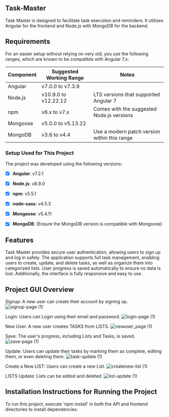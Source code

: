 ## Task-Master
Task Master is designed to facilitate task execution and reminders. It utilizes Angular for the frontend and Node.js with MongoDB for the backend.

## Requirements
For an easier setup without relying on very old, you use the following ranges, which are known to be compatible with Angular 7.x:

| Component   | Suggested Working Range     | Notes                                        |
|-------------|-----------------------------|----------------------------------------------|
| Angular     | v7.0.0 to v7.3.9            |                                              | 
| Node.js     | v10.9.0 to v12.22.12        | LTS versions that supported Angular 7        |
| npm         | v6.x to v7.x                | Comes with the suggested Node.js versions    |
| Mongoose    | v5.0.0 to v5.13.22          |                                              |
| MongoDB     | v3.6 to v4.4                | Use a modern patch version within this range |

### Setup Used for This Project
The project was developed using the following versions:

- [x] **Angular**: v7.2.1  
- [x] **Node.js**: v8.9.0  
- [x] **npm**: v5.5.1  
- [x] **node-sass**: v4.5.3  
- [x] **Mongoose**: v5.4.11  
- [x] **MongoDB**: (Ensure the MongoDB version is compatible with Mongoose)


## Features
Task Master provides secure user authentication, allowing users to sign up and log in safely. The application supports full task management, enabling users to create, update, and delete tasks, as well as organize them into categorized lists. User progress is saved automatically to ensure no data is lost. Additionally, the interface is fully responsive and easy to use.


## Project GUI Overview
Signup: A new user can create their account by signing up.
![signup-page (1)](https://github.com/Obyedullahilmamun/Task-Master/assets/78032583/3e81dba9-3918-4880-b484-debd67521dce)

Login: Users can Login using their email and password.
![login-page (1)](https://github.com/Obyedullahilmamun/Task-Master/assets/78032583/7791a89e-4f5a-4594-bbb7-b3375e71bba6)

New User: A new user creates TASKS from LISTS.
![newuser_page (1)](https://github.com/Obyedullahilmamun/Task-Master/assets/78032583/2fd1995c-88d8-4d5d-9f73-32499c6e2640)

Save: The user's progress, including Lists and Tasks, is saved.
![save-page (1)](https://github.com/Obyedullahilmamun/Task-Master/assets/78032583/1db294c0-248f-487f-b867-df2365220149)

Update: Users can update their tasks by marking them as complete, editing them, or even deleting them.
![task-update (1)](https://github.com/Obyedullahilmamun/Task-Master/assets/78032583/b3bf3855-4d38-49f8-b32c-178938681923)

Create a New LIST: Users can create a new List.
![createnew-list (1)](https://github.com/Obyedullahilmamun/Task-Master/assets/78032583/744cb2a2-24aa-45e6-827e-f68e5b6f8328)

LISTS Update: Lists can be edited and deleted.
![list-update (1)](https://github.com/Obyedullahilmamun/Task-Master/assets/78032583/709f7da7-c60e-4c2d-ab97-3e1ad898a123)

## Installation Instructions for Running the Project
To run this project, execute 'npm install' in both the API and frontend directories to install dependencies.

